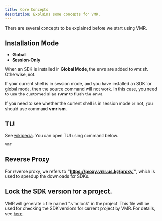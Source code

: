 ```yaml
---
title: Core Concepts
description: Explains some concepts for VMR.
---
```


There are several concepts to be explained before we start using VMR.

## Installation Mode

- **Global**
- **Session-Only**

When an SDK is installed in **Global Mode**, the envs are added to vmr.sh. Otherwise, not.

If your current shell is in session mode, and you have installed an SDK for global mode, then the source command will not work.
In this case, you need to use the customed alias **svmr** to flush the envs.

If you need to see whether the current shell is in session mode or not, you should use command **vmr ism**.

## TUI

See [wikipedia](https://en.wikipedia.org/wiki/Text-based_user_interface). You can open TUI using command below.
```bash
vmr
```

## Reverse Proxy

For reverse proxy, we refers to **"https://proxy.vmr.us.kg/proxy/"**, which is used to speedup the downloads for SDKs.

## Lock the SDK version for a project.

VMR will generate a file named ".vmr.lock" in the project. This file will be used for checking the SDK versions for current project by VMR. For details, see [here](https://vdocs.vmr.us.kg/guides/tutorial/#key-map-hints-for-available-version-list).

<!-- 
# Plugins for Neovim
- [fd](https://github.com/sharkdp/fd)
- [fzf](https://github.com/junegunn/fzf)
- [ripgrep](https://github.com/BurntSushi/ripgrep)
- [tree-sitter](https://tree-sitter.github.io/tree-sitter/)


# Installers
- [coursier](https://get-coursier.io/docs/cli-overview)
- [cygwin](https://cygwin.com/)
- [gradle](https://gradle.org/)
- [maven](https://maven.apache.org/)
- [miniconda](https://docs.anaconda.com/free/miniconda/index.html)
- [msys2](https://www.msys2.org/)
- [rustup](https://rustup.rs/)
- [sdkmanager](https://developer.android.com/studio)


# Tools
- [acast](https://asciinema.org/)
- [agg](https://github.com/asciinema/agg)
- [cmake](https://cmake.org/)
- [ffmpeg](https://ffmpeg.org/)
- [git-win](https://git-scm.com/)
- [gsudo](https://gerardog.github.io/gsudo/)
- [kubectl](https://kubernetes.io/docs/tasks/tools/)
- [lazydocker](https://github.com/jesseduffield/lazydocker)
- [lazygit](https://github.com/jesseduffield/lazygit)
- [protoc](https://protobuf.dev/)
- [typst-preview](https://enter-tainer.github.io/typst-preview/)
- [upx](https://upx.github.io/)
- [vhs](https://github.com/charmbracelet/vhs)
 -->